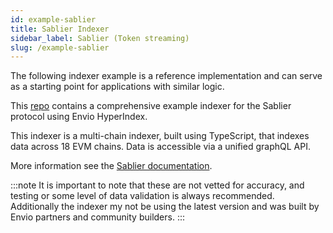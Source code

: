 ```yaml
---
id: example-sablier
title: Sablier Indexer
sidebar_label: Sablier (Token streaming)
slug: /example-sablier
---
```


The following indexer example is a reference implementation and can serve as a starting point for applications with similar logic.

This [repo](https://github.com/sablier-labs/subgraphs/tree/main/apps/lockup-envio) contains a comprehensive example indexer for the Sablier protocol using Envio HyperIndex.  

This indexer is a multi-chain indexer, built using TypeScript, that indexes data across 18 EVM chains. Data is accessible via a unified graphQL API.

More information see the [Sablier documentation](https://docs.sablier.com/api/indexers/endpoints). 

:::note
It is important to note that these are not vetted for accuracy, and testing or some level of data validation is always recommended. Additionally the indexer my not be using the latest version and was built by Envio partners and community builders. 
::: 
